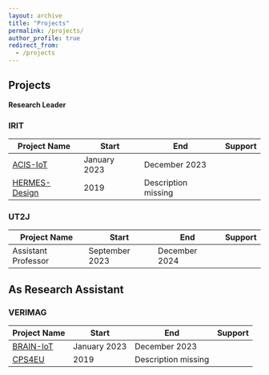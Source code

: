 ```yaml
---
layout: archive
title: "Projects"
permalink: /projects/
author_profile: true
redirect_from:
  - /projects
---
```


## Projects


**Research Leader**

### IRIT

| Project Name | Start | End | Support |
|---|---|---|---|
| [ACIS-IoT](#) | January 2023 | December 2023 |  |  
| [HERMES-Design](#) | 2019 |  Description missing |  |  

### UT2J

| Project Name | Start | End | Support |
|---|---|---|---|
| Assistant Professor | September 2023 | December 2024 |  | 


## As Research Assistant

### VERIMAG

| Project Name | Start | End | Support |
|---|---|---|---|
| [BRAIN-IoT](#) | January 2023 | December 2023 |  |  
| [CPS4EU](#) | 2019 |  Description missing |  |  
